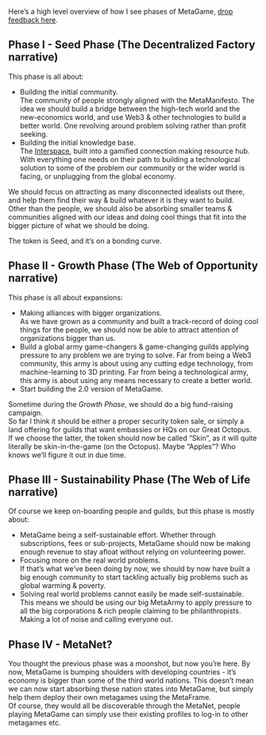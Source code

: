 ﻿
Here’s a high level overview of how I see phases of MetaGame, [drop feedback here](https://forum.metagame.wtf/t/phases-of-metagame/147).

## **Phase I - Seed Phase** (The Decentralized Factory narrative)

This phase is all about:

- Building the initial community.  
    The community of people strongly aligned with the MetaManifesto. The idea we should build a bridge between the high-tech world and the new-economics world, and use Web3 & other technologies to build a better world. One revolving around problem solving rather than profit seeking.
- Building the initial knowledge base.  
    The [Interspace](http://interspace.metagame.wtf/), built into a gamified connection making resource hub. With everything one needs on their path to building a technological solution to some of the problem our community or the wider world is facing, or unplugging from the global economy.

We should focus on attracting as many disconnected idealists out there, and help them find their way & build whatever it is they want to build.  
Other than the people, we should also be absorbing smaller teams & communities aligned with our ideas and doing cool things that fit into the bigger picture of what we should be doing.

The token is Seed, and it’s on a bonding curve.

## **Phase II - Growth Phase** (The Web of Opportunity narrative)

This phase is all about expansions:

- Making alliances with bigger organizations.  
    As we have grown as a community and built a track-record of doing cool things for the people, we should now be able to attract attention of organizations bigger than us.
- Build a global army game-changers & game-changing guilds applying pressure to any problem we are trying to solve. Far from being a Web3 community, this army is about using any cutting edge technology, from machine-learning to 3D printing. Far from being a technological army, this army is about using any means necessary to create a better world.
- Start building the 2.0 version of MetaGame.

Sometime during the _Growth Phase_, we should do a big fund-raising campaign.  
So far I think it should be either a proper security token sale, or simply a land offering for guilds that want embassies or HQs on our Great Octopus.  
If we choose the latter, the token should now be called “Skin”, as it will quite literally be skin-in-the-game (on the Octopus). Maybe “Apples”? Who knows we’ll figure it out in due time.

## **Phase III - Sustainability Phase** (The Web of Life narrative)

Of course we keep on-boarding people and guilds, but this phase is mostly about:

- MetaGame being a self-sustainable effort. Whether through subscriptions, fees or sub-projects, MetaGame should now be making enough revenue to stay afloat without relying on volunteering power.
- Focusing more on the real world problems.  
    If that’s what we’ve been doing by now, we should by now have built a big enough community to start tackling actually big problems such as global warming & poverty.
- Solving real world problems cannot easily be made self-sustainable.  
    This means we should be using our big MetaArmy to apply pressure to all the big corporations & rich people claiming to be philanthropists.  
    Making a lot of noise and calling everyone out.

## **Phase IV - MetaNet?**

You thought the previous phase was a moonshot, but now you’re here. By now, MetaGame is bumping shoulders with developing countries - it’s economy is bigger than some of the third world nations. This doesn’t mean we can now start absorbing these nation states into MetaGame, but simply help them deploy their own metagames using the MetaFrame.  
Of course, they would all be discoverable through the MetaNet, people playing MetaGame can simply use their existing profiles to log-in to other metagames etc.

